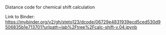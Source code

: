 Distance code for chemical shift calculation


Link to Binder: 
https://mybinder.org/v2/gh/steto123/dcode/06729e4831939ecd5ced530d9506835b1e713701?urlpath=lab%2Ftree%2Fcalc-shift-v.04.ipynb
